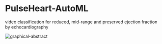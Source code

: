 # PulseHeart-AutoML
video classification for reduced, mid-range and preserved ejection fraction by echocardiography

![graphical-abstract](https://github.com/pulseheart/PulseHeart-AutoML/assets/29145045/ef35619e-9f0e-43eb-8034-349cc002434e)
